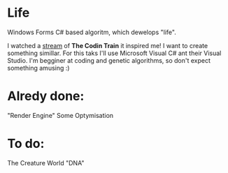# Life
Windows Forms C# based algoritm, which dewelops "life".

I watched a <a href="https://youtu.be/qzFlnX-z38U">stream</a> of <b>The Codin Train</b> it inspired me! I want to create something simillar. 
For this taks I'll use Microsoft Visual C# ant their Visual Studio. I'm begginer at coding and genetic algorithms, so don't expect something amusing :)


<p><h1>Alredy done:</h1>
  <il>"Render Engine"</il>
  <il>Some Optymisation</il>
  
<p><h1>To do:</h1>
  <il>The Creature</il>
  <il>World</il>
  <il>"DNA"</il>
